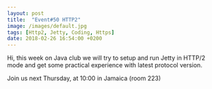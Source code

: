 ```yaml
---
layout: post
title:  "Event#50 HTTP2"
image: /images/default.jpg
tags: [Http2, Jetty, Coding, Https]
date: 2018-02-26 16:54:00 +0200
---
```


Hi, this week on Java club
we will try to setup and run Jetty in HTTP/2 mode and get some practical experience with latest protocol version.

Join us next Thursday, at 10:00 in Jamaica (room 223)

